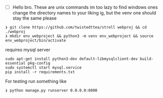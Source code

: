 * [ ] Hello bro.
These are unix commands im too lazy to find windows ones
change the directory names to your liking ig, but the venv one should stay the same please
```
❯ git clone https://github.com/twistedttea/stroll webproj && cd ./webproj
❯ mkdir env_webproject && python3 -m venv env_webproject && source env_webproject/bin/activate
```
requires mysql server
```
sudo apt-get install python3-dev default-libmysqlclient-dev build-essential pkg-config
sudo systemctl start mysql.service
pip install -r requirements.txt
```

For testing run something like
```
❯ python manage.py runserver 0.0.0.0:8000
```


